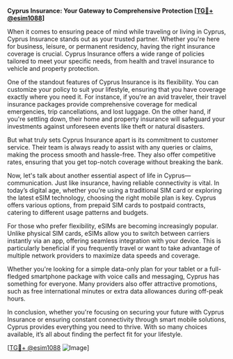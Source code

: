 **Cyprus Insurance: Your Gateway to Comprehensive Protection [[TG💪+ @esim1088](https://t.me/s/esim1088)]**

When it comes to ensuring peace of mind while traveling or living in Cyprus, Cyprus Insurance stands out as your trusted partner. Whether you're here for business, leisure, or permanent residency, having the right insurance coverage is crucial. Cyprus Insurance offers a wide range of policies tailored to meet your specific needs, from health and travel insurance to vehicle and property protection.

One of the standout features of Cyprus Insurance is its flexibility. You can customize your policy to suit your lifestyle, ensuring that you have coverage exactly where you need it. For instance, if you're an avid traveler, their travel insurance packages provide comprehensive coverage for medical emergencies, trip cancellations, and lost luggage. On the other hand, if you're settling down, their home and property insurance will safeguard your investments against unforeseen events like theft or natural disasters.

But what truly sets Cyprus Insurance apart is its commitment to customer service. Their team is always ready to assist with any queries or claims, making the process smooth and hassle-free. They also offer competitive rates, ensuring that you get top-notch coverage without breaking the bank.

Now, let's talk about another essential aspect of life in Cyprus—communication. Just like insurance, having reliable connectivity is vital. In today’s digital age, whether you’re using a traditional SIM card or exploring the latest eSIM technology, choosing the right mobile plan is key. Cyprus offers various options, from prepaid SIM cards to postpaid contracts, catering to different usage patterns and budgets.

For those who prefer flexibility, eSIMs are becoming increasingly popular. Unlike physical SIM cards, eSIMs allow you to switch between carriers instantly via an app, offering seamless integration with your device. This is particularly beneficial if you frequently travel or want to take advantage of multiple network providers to maximize data speeds and coverage.

Whether you're looking for a simple data-only plan for your tablet or a full-fledged smartphone package with voice calls and messaging, Cyprus has something for everyone. Many providers also offer attractive promotions, such as free international minutes or extra data allowances during off-peak hours.

In conclusion, whether you're focusing on securing your future with Cyprus Insurance or ensuring constant connectivity through smart mobile solutions, Cyprus provides everything you need to thrive. With so many choices available, it’s all about finding the perfect fit for your lifestyle. 

[[TG💪+ @esim1088](https://t.me/s/esim1088) ![Image](https://i.postimg.cc/Y0z9fWf4/image.png)]